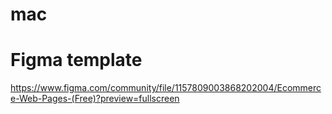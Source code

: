 # mac
# Figma template
https://www.figma.com/community/file/1157809003868202004/Ecommerce-Web-Pages-(Free)?preview=fullscreen